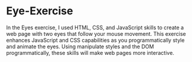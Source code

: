 # Eye-Exercise
In the Eyes exercise, I used HTML, CSS, and JavaScript skills to create a web page with two eyes that follow your mouse movement. This exercise enhances JavaScript and CSS capabilities as you programmatically style and animate the eyes. Using manipulate styles and the DOM programmatically, these skills will make web pages more interactive.
